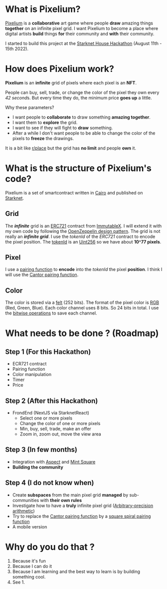 # What is Pixelium?
[Pixelium](https://github.com/Codiumdium/Pixelium) is a **collaborative** art game where people **draw** amazing things **together** on an infinite pixel grid.
I want Pixelium to become a place where digital artists **build** things **for** their community and **with** their community. 

I started to build this project at the [Starknet House Hackathon](https://www.starknet.house/hackathon) (August 11th - 15th 2022).

# How does Pixelium work?
**Pixelium** is an **infinite** grid of pixels where each pixel is an **NFT**.

People can buy, sell, trade, or change the color of the pixel they own every *42 second*s.
But every time they do, the minimum price **goes up** a little. 

Why these parameters?

* I want people to **collaborate** to draw something **amazing together**.
* I want them to **explore** the grid.
* I want to see if they will fight to **draw** something.
* After a while I don't want people to be able to change the color of the pixels to **freeze** the drawings.

It is a bit like [r/place](https://en.wikipedia.org/wiki/R/place) but the grid has **no limit** and people **own** it.

# What is the structure of Pixelium's code?
Pixelium is a set of smartcontract written in [Cairo](https://cairo-lang.org/) and published on [Starknet](https://starknet.io/).

## Grid
The ***infinite*** grid is an [ERC721](https://github.com/immutable/imx-starknet/blob/main/docs/erc721.md) contract from [ImmutableX](https://github.com/immutable/imx-starknet). I will extend it with my own code by following the [OpenZeppelin design pattern](https://docs.openzeppelin.com/contracts-cairo/0.3.0/extensibility).
The grid is not really an ***infinite grid***. I use the *tokenId* of the *ERC721* contract to encode the pixel position.
The [tokenId](https://github.com/immutable/imx-starknet/blob/main/docs/erc721.md#ownerof) is an [Uint256](https://github.com/starkware-libs/cairo-lang/blob/master/src/starkware/cairo/common/uint256.cairo) so we have about **10^77 pixels**.

## Pixel
I use a [pairing function](https://en.wikipedia.org/wiki/Pairing_function) to **encode** into the *tokenId* the pixel **position**. I think I will use the [Cantor pairing function](https://math.stackexchange.com/questions/222709/inverting-the-cantor-pairing-function).

## Color
The color is stored via a [felt](https://www.cairo-lang.org/docs/hello_cairo/intro.html#the-primitive-type-field-element-felt) (252 bits).
The format of the pixel color is [RGB](https://en.wikipedia.org/wiki/RGB) (Red, Green, Blue). Each color channel uses 8 bits. So 24 bits in total. 
I use the [bitwise operations](https://www.cairo-lang.org/docs/reference/common_library.html#bitwise) to save each channel.

# What needs to be done ? (Roadmap)
## Step 1 (For this Hackathon)
* ECR721 contract
* Pairing function
* Color manipulation
* Timer
* Price

## Step 2 (After this Hackathon)
* FrondEnd (NextJS via StarknetReact)
  * Select one or more pixels
  * Change the color of one or more pixels
  * Min, buy, sell, trade, make an offer
  * Zoom in, zoom out, move the view area

## Step 3 (In few months) 
* Integration with [Aspect](https://aspect.co/) and [Mint Square](https://mintsquare.io/)
* **Building the community**


## Step 4 (I do not know when)
* Create **subspaces** from the main pixel grid **managed** by sub-communities with **their own rules**
* Investigate how to have a **truly** infinite pixel grid ([Arbitrary-precision arithmetic](https://en.wikipedia.org/wiki/Arbitrary-precision_arithmetic))
* Try to replace the [Cantor pairing function](https://math.stackexchange.com/questions/222709/inverting-the-cantor-pairing-function) by a [square spiral pairing function](https://www.desmos.com/calculator/augmltextm?lang=fr)
* A mobile version

# Why do you do that ?
1. Because it's fun
2. Because I can do it
3. Because I am learning and the best way to learn is by building something cool.
4. See 1. 
